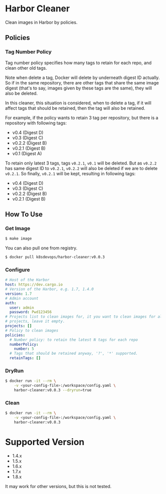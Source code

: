 # Harbor Cleaner
Clean images in Harbor by policies.

## Policies

### Tag Number Policy

Tag number policy specifies how many tags to retain for each repo, and clean other old tags.

Note when delete a tag, Docker will delete by underneath digest ID actually. So if in the same repository, there are other tags that share the same image digest (that's to say, images given by these tags are the same), they will also be deleted.

In this cleaner, this situation is considered, when to delete a tag, if it will affect tags that should be retained, then the tag will also be retained.

For example, if the policy wants to retain 3 tag per repository, but there is a repository with following tags:

- v0.4   (Digest D)
- v0.3   (Digest C)
- v0.2.2 (Digest B)
- v0.2.1 (Digest B)
- v0.1   (Digest A)

To retain only latest 3 tags, tags `v0.2.1`, `v0.1` will be deleted. But as `v0.2.2` has same digest ID to `v0.2.1`, `v0.2.2` will also be deleted if we are to delete `v0.2.1`. So finally, `v0.2.1` will be kept, resulting in following tags:

- v0.4   (Digest D)
- v0.3   (Digest C)
- v0.2.2 (Digest B)
- v0.2.1 (Digest B)

## How To Use

### Get Image

```bash
$ make image
```

You can also pull one from registry.

```bash
$ docker pull k8sdevops/harbor-cleaner:v0.0.3
```

### Configure

```yaml
# Host of the Harbor
host: https://dev.cargo.io
# Version of the Harbor, e.g. 1.7, 1.4.0
version: 1.7
# Admin account
auth:
  user: admin
  password: Pwd123456
# Projects list to clean images for, it you want to clean images for all
# projects, leave it empty.
projects: []
# Policy to clean images
policies:
  # Number policy: to retain the latest N tags for each repo
  numberPolicy:
    number: 5
  # Tags that should be retained anyway, '?', '*' supported.
  retainTags: []

```

### DryRun

```bash
$ docker run -it --rm \
    -v <your-config-file>:/workspace/config.yaml \
    harbor-cleaner:v0.0.3 --dryrun=true
```

### Clean

```bash
$ docker run -it --rm \
    -v <your-config-file>:/workspace/config.yaml \
    harbor-cleaner:v0.0.3
```

# Supported Version

- 1.4.x
- 1.5.x
- 1.6.x
- 1.7.x
- 1.8.x

It may work for other versions, but this is not tested.
